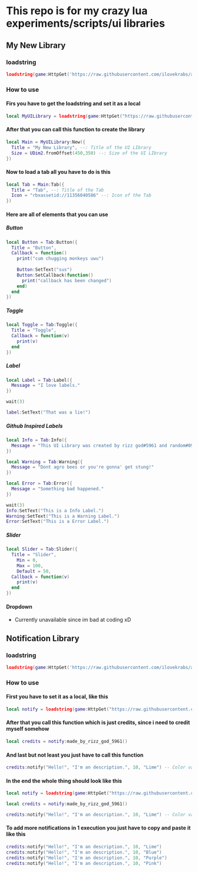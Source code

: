 # This repo is for my crazy lua experiments/scripts/ui libraries
## My New Library

### loadstring
```lua
loadstring(game:HttpGet('https://raw.githubusercontent.com/ilovekrabs/alexegei/ong/mynewlib'))()
```

### How to use

#### Firs you have to get the loadstring and set it as a local
```lua
local MyUILibrary = loadstring(game:HttpGet("https://raw.githubusercontent.com/ilovekrabs/alexegei/ong/mynewlib"))()
```

#### After that you can call this function to create the library
```lua
local Main = MyUILibrary:New({
  Title = "My New Library", --: Title of the UI LIbrary
  Size = UDim2.fromOffset(450,350) --: Size of the UI LIbrary
})
```

#### Now to load a tab all you have to do is this
```lua
local Tab = Main:Tab({
  Title = "Tab", --: Title of the Tab
  Icon = "rbxassetid://11356040586" --: Icon of the Tab
})
```

#### Here are all of elements that you can use

##### Button
```lua
local Button = Tab:Button({
  Title = "Button",
  Callback = function()
    print("cum chugging monkeys uwu")
    
    Button:SetText("sus")
    Button:SetCallback(function()
      print("callback has been changed")
    end)
  end
})
```

##### Toggle
```lua
local Toggle = Tab:Toggle({
  Title = "Toggle",
  Callback = function(v)
    print(v)
  end
})
```

##### Label
```lua
local Label = Tab:Label({
  Message = "I love labels."
})

wait(3)

label:SetText("That was a lie!")
```

##### Github Inspired Labels
```lua
local Info = Tab:Info({
  Message = "This UI Library was created by rizz god#5961 and random#0915."
})

local Warning = Tab:Warning({
  Message = "Dont agro bees or you're gonna' get stung!"
})

local Error = Tab:Error({
  Message = "Something bad happened."
})

wait(3)
Info:SetText("This is a Info Label.")
Warning:SetText("This is a Warning Label.")
Error:SetText("This is a Error Label.")
```

##### Slider
```lua
local Slider = Tab:Slider({
  Title = "Slider",
	Min = 0,
	Max = 100,
	Default = 50,
  Callback = function(v)
    print(v)
  end
})
```

#### Dropdown
- Currently unavailable since im bad at coding xD

## Notification Library

### loadstring
```lua
loadstring(game:HttpGet('https://raw.githubusercontent.com/ilovekrabs/alexegei/ong/notificationlib.lua'))()
```

### How to use

#### First you have to set it as a local, like this
```lua
local notify = loadstring(game:HttpGet("https://raw.githubusercontent.com/ilovekrabs/alexegei/ong/notificationlib.lua"))()
```

#### After that you call this function which is just credits, since i need to credit myself somehow
```lua
local credits = notify:made_by_rizz_god_5961()
```

#### And last but not least you just have to call this function
```lua
credits:notify("Hello!", "I'm an description.", 10, "Lime") -- Color variations can be Blue, Purple, Pink, Red, Orange, Yellow, Lime, Cyan
```
#### In the end the whole thing should look like this
```lua
local notify = loadstring(game:HttpGet("https://raw.githubusercontent.com/ilovekrabs/alexegei/ong/notificationlib.lua"))()

local credits = notify:made_by_rizz_god_5961()

credits:notify("Hello!", "I'm an description.", 10, "Lime") -- Color variations can be Blue, Purple, Pink, Red, Orange, Yellow, Lime, Cyan
```

#### To add more notifications in 1 execution you just have to copy and paste it like this
```lua
credits:notify("Hello!", "I'm an description.", 10, "Lime")
credits:notify("Hello!", "I'm an description.", 10, "Blue")
credits:notify("Hello!", "I'm an description.", 10, "Purple")
credits:notify("Hello!", "I'm an description.", 10, "Pink")
```
